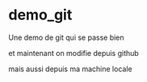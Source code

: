 # demo_git
Une demo de git qui se passe bien

et maintenant on modifie depuis github

mais aussi depuis ma machine locale
